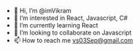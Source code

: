 - 👋 Hi, I’m @imVikram
- 👀 I’m interested in React, Javascript, C#
- 🌱 I’m currently learning React
- 💞️ I’m looking to collaborate on Javascript
- 📫 How to reach me vs03Sep@gmail.com

<!---
imVikram/imVikram is a ✨ special ✨ repository because its `README.md` (this file) appears on your GitHub profile.
You can click the Preview link to take a look at your changes.
--->
